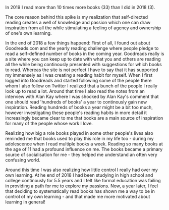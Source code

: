 In 2019 I read more than 10 times more books (33) than I did in 2018 (3).

The core reason behind this spike is my realization that self-directed reading creates a well of knowledge and passion which one can draw inspiration from all the while stimulating a feeling of agency and ownership of one's own learning.

In the end of 2018 a few things happend: First of all, I found out about Goodreads.com and the yearly reading challenge where people pledge to read a self-defined number of books in the coming year. Goodreads really is a site where you can keep up to date with what you and others are reading all the while being continously presented with suggestions for which books to read. Whereas the site is not perfect I have to say that it has supported my immensely as I was creating a reading habit for myself. When I first logged into Goodreads and started following some of the people there whom I also follow on Twitter I realized that a bunch of the people I really look up to read a lot. Around that time I also read the notes from an interview with Alan Kay where I was shocked by Alan Kay's comment that one should read 'hundreds of books' a year to continously gain new inspiration. Reading hundreds of books a year might be a bit too much, however investigating these people's reading habits in more detail it increasingly became clear to me that books are a main source of inspiration for many of the people whose work I love.

Realizing how big a role books played in some other people's lives also reminded me that books used to play this role in my life too - during my adolescence when I read multiple books a week. Reading so many books at the age of 11 had a profound influence on me. The books became a primary source of socialisation for me - they helped me understand an often very confusing world.

Around this time I was also realizing how little control I really had over my own learning. At he end of 2018 I had been studying in high school and college continously for 5.5 years and I felt like formal education was failing in providing a path for me to explore my passions. Now, a year later, I feel that deciding to systematically read books has shown me a way to be in control of my own learning - and that made me more motivated about learning in general!
